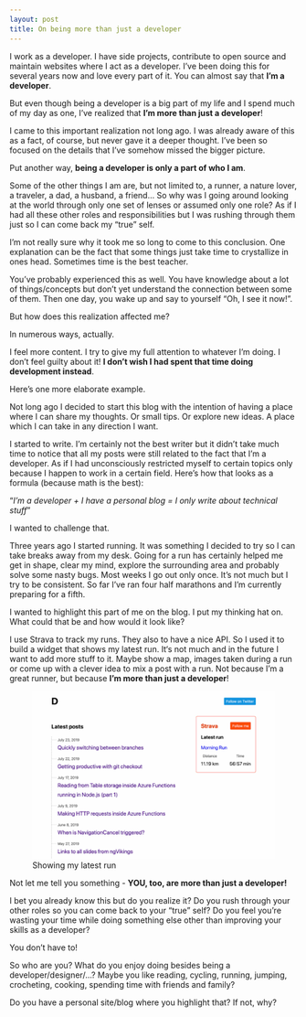 ```yaml
---
layout: post
title: On being more than just a developer
---
```


I work as a developer. I have side projects, contribute to open source and maintain websites where I act as a developer. I’ve been doing this for several years now and love every part of it. You can almost say that **I’m a developer**.

But even though being a developer is a big part of my life and I spend much of my day as one, I’ve realized that **I’m more than just a developer**!

I came to this important realization not long ago. I was already aware of this as a fact, of course, but never gave it a deeper thought. I’ve been so focused on the details that I’ve somehow missed the bigger picture.

Put another way, **being a developer is only a part of who I am**.

Some of the other things I am are, but not limited to, a runner, a nature lover, a traveler, a dad, a husband, a friend... So why was I going around looking at the world through only one set of lenses or assumed only one role? As if I had all these other roles and responsibilities but I was rushing through them just so I can come back my “true” self.

I’m not really sure why it took me so long to come to this conclusion. One explanation can be the fact that some things just take time to crystallize in ones head. Sometimes time is the best teacher.

You’ve probably experienced this as well. You have knowledge about a lot of things/concepts but don’t yet understand the connection between some of them. Then one day, you wake up and say to yourself “Oh, I see it now!”.

But how does this realization affected me?

In numerous ways, actually.

I feel more content. I try to give my full attention to whatever I’m doing. I don’t feel guilty about it! **I don’t wish I had spent that time doing development instead**.

Here’s one more elaborate example.

Not long ago I decided to start this blog with the intention of having a place where I can share my thoughts. Or small tips. Or explore new ideas. A place which I can take in any direction I want.

I started to write. I’m certainly not the best writer but it didn’t take much time to notice that all my posts were still related to the fact that I’m a developer. As if I had unconsciously restricted myself to certain topics only because I happen to work in a certain field. Here’s how that looks as a formula (because math is the best):

“*I’m a developer + I have a personal blog = I only write about technical stuff*”

I wanted to challenge that.

Three years ago I started running. It was something I decided to try so I can take breaks away from my desk. Going for a run has certainly helped me get in shape, clear my mind, explore the surrounding area and probably solve some nasty bugs. Most weeks I go out only once. It’s not much but I try to be consistent. So far I’ve ran four half marathons and I’m currently preparing for a fifth.

I wanted to highlight this part of me on the blog. I put my thinking hat on. What could that be and how would it look like?

I use Strava to track my runs. They also to have a nice API. So I used it to build a widget that shows my latest run. It‘s not much and in the future I want to add more stuff to it. Maybe show a map, images taken during a run or come up with a clever idea to mix a post with a run. Not because I’m a great runner, but because **I’m more than just a developer**!

<figure>
  <img src="assets/img/on-being-more-than-just-a-developer/showing-my-latest-run.jpg" alt="A widget showing my latest run">
  <figcaption>Showing my latest run</figcaption>
</figure>

Not let me tell you something - **YOU, too, are more than just a developer!**

I bet you already know this but do you realize it? Do you rush through your other roles so you can come back to your “true” self? Do you feel you’re wasting your time while doing something else other than improving your skills as a developer?

You don’t have to!

So who are you? What do you enjoy doing besides being a developer/designer/...? Maybe you like reading, cycling, running, jumping, crocheting, cooking, spending time with friends and family?

Do you have a personal site/blog where you highlight that? If not, why?
